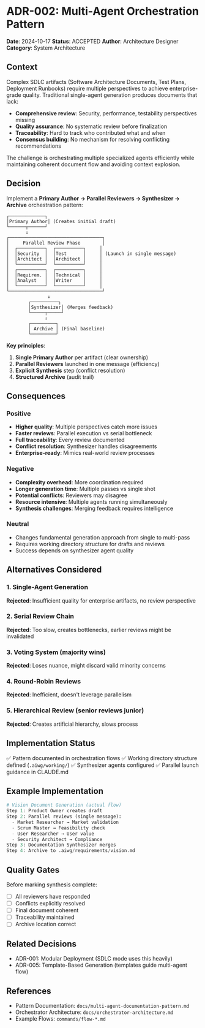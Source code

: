 # ADR-002: Multi-Agent Orchestration Pattern

**Date**: 2024-10-17
**Status**: ACCEPTED
**Author**: Architecture Designer
**Category**: System Architecture

## Context

Complex SDLC artifacts (Software Architecture Documents, Test Plans, Deployment Runbooks) require multiple perspectives to achieve enterprise-grade quality. Traditional single-agent generation produces documents that lack:

- **Comprehensive review**: Security, performance, testability perspectives missing
- **Quality assurance**: No systematic review before finalization
- **Traceability**: Hard to track who contributed what and when
- **Consensus building**: No mechanism for resolving conflicting recommendations

The challenge is orchestrating multiple specialized agents efficiently while maintaining coherent document flow and avoiding context explosion.

## Decision

Implement a **Primary Author → Parallel Reviewers → Synthesizer → Archive** orchestration pattern:

```text
┌─────────────┐
│Primary Author│ (Creates initial draft)
└──────┬──────┘
       ↓
┌──────────────────────────────────┐
│     Parallel Review Phase        │
│  ┌──────────┐  ┌──────────┐     │
│  │Security  │  │Test      │     │ (Launch in single message)
│  │Architect │  │Architect │     │
│  └──────────┘  └──────────┘     │
│  ┌──────────┐  ┌──────────┐     │
│  │Requirem. │  │Technical │     │
│  │Analyst   │  │Writer    │     │
│  └──────────┘  └──────────┘     │
└──────────────────────────────────┘
               ↓
        ┌──────────┐
        │Synthesizer│ (Merges feedback)
        └─────┬─────┘
              ↓
        ┌─────────┐
        │ Archive │ (Final baseline)
        └─────────┘
```

**Key principles**:
1. **Single Primary Author** per artifact (clear ownership)
2. **Parallel Reviewers** launched in one message (efficiency)
3. **Explicit Synthesis** step (conflict resolution)
4. **Structured Archive** (audit trail)

## Consequences

### Positive
- **Higher quality**: Multiple perspectives catch more issues
- **Faster reviews**: Parallel execution vs serial bottleneck
- **Full traceability**: Every review documented
- **Conflict resolution**: Synthesizer handles disagreements
- **Enterprise-ready**: Mimics real-world review processes

### Negative
- **Complexity overhead**: More coordination required
- **Longer generation time**: Multiple passes vs single shot
- **Potential conflicts**: Reviewers may disagree
- **Resource intensive**: Multiple agents running simultaneously
- **Synthesis challenges**: Merging feedback requires intelligence

### Neutral
- Changes fundamental generation approach from single to multi-pass
- Requires working directory structure for drafts and reviews
- Success depends on synthesizer agent quality

## Alternatives Considered

### 1. Single-Agent Generation
**Rejected**: Insufficient quality for enterprise artifacts, no review perspective

### 2. Serial Review Chain
**Rejected**: Too slow, creates bottlenecks, earlier reviews might be invalidated

### 3. Voting System (majority wins)
**Rejected**: Loses nuance, might discard valid minority concerns

### 4. Round-Robin Reviews
**Rejected**: Inefficient, doesn't leverage parallelism

### 5. Hierarchical Review (senior reviews junior)
**Rejected**: Creates artificial hierarchy, slows process

## Implementation Status

✅ Pattern documented in orchestration flows
✅ Working directory structure defined (`.aiwg/working/`)
✅ Synthesizer agents configured
✅ Parallel launch guidance in CLAUDE.md

## Example Implementation

```python
# Vision Document Generation (actual flow)
Step 1: Product Owner creates draft
Step 2: Parallel reviews (single message):
  - Market Researcher → Market validation
  - Scrum Master → Feasibility check
  - User Researcher → User value
  - Security Architect → Compliance
Step 3: Documentation Synthesizer merges
Step 4: Archive to .aiwg/requirements/vision.md
```

## Quality Gates

Before marking synthesis complete:
- [ ] All reviewers have responded
- [ ] Conflicts explicitly resolved
- [ ] Final document coherent
- [ ] Traceability maintained
- [ ] Archive location correct

## Related Decisions

- ADR-001: Modular Deployment (SDLC mode uses this heavily)
- ADR-005: Template-Based Generation (templates guide multi-agent flow)

## References

- Pattern Documentation: `docs/multi-agent-documentation-pattern.md`
- Orchestrator Architecture: `docs/orchestrator-architecture.md`
- Example Flows: `commands/flow-*.md`
